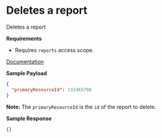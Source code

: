 # Deletes a report

Deletes a report

**Requirements**

- Requires `reports` access scope.

[Documentation](https://shopify.dev/docs/api/admin-rest/2023-01/resources/report)

**Sample Payload**

```json
{
  "primaryResourceId": 132465798
}
```

**Note:** The `primaryResourceId` is the `id` of the report to delete.

**Sample Response**

```json
{}
```
